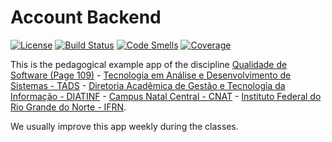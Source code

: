 Account Backend
=======
[![License](http://img.shields.io/:license-apache-blue.svg)](http://www.apache.org/licenses/LICENSE-2.0.html)
[![Build Status](https://github.com/persapiens-classes/account-backend/actions/workflows/maven.yml/badge.svg)](https://github.com/persapiens-classes/account-backend/actions)
[![Code Smells](https://sonarcloud.io/api/project_badges/measure?project=persapiens-classes_account-backend&metric=code_smells)](https://sonarcloud.io/dashboard?id=persapiens-classes_account-backend)
[![Coverage](https://sonarcloud.io/api/project_badges/measure?project=persapiens-classes_account-backend&metric=coverage)](https://sonarcloud.io/dashboard?id=persapiens-classes_account-backend)

This is the pedagogical example app of the discipline [Qualidade de Software (Page 109)](https://github.com/persapiens-classes/ifrn-software-quality) - [Tecnologia em Análise e Desenvolvimento de Sistemas - TADS](https://sites.google.com/escolar.ifrn.edu.br/diatinf/cursos/superiores/an%C3%A1lise-e-desenvolvimento-de-sistemas?authuser=0) - [Diretoria Acadêmica de Gestão e Tecnologia da Informação - DIATINF](https://diatinf.ifrn.edu.br) - [Campus Natal Central - CNAT](https://portal.ifrn.edu.br/campus/natalcentral) - [Instituto Federal do Rio Grande do Norte - IFRN](https://portal.ifrn.edu.br/).

We usually improve this app weekly during the classes.
